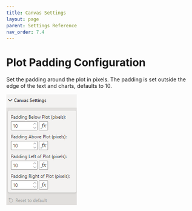 ```yaml
---
title: Canvas Settings
layout: page
parent: Settings Reference
nav_order: 7.4
---
```


# Plot Padding Configuration
Set the padding around the plot in pixels. The padding is set outside the edge of the text and charts, defaults to 10.

![Padding](images\canvasSettings.png)